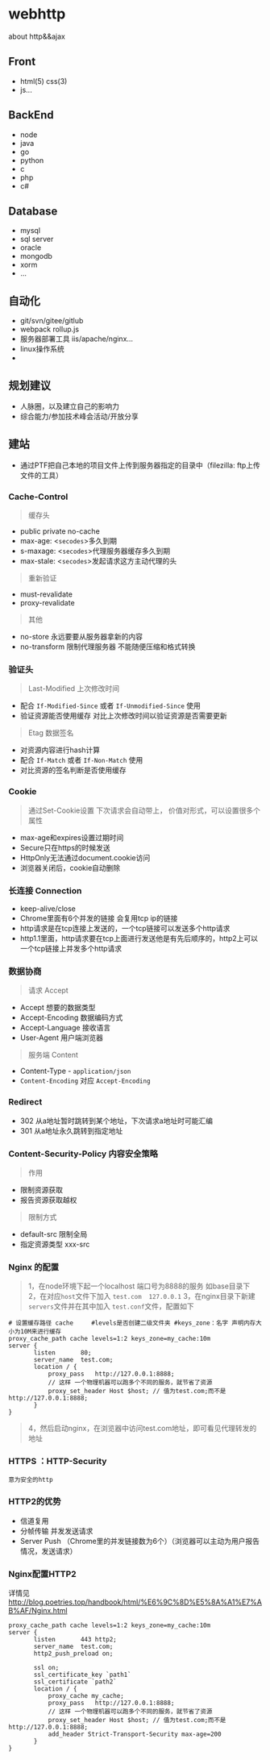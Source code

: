 # webhttp
about http&amp;&amp;ajax

## Front
- html(5) css(3)
- js...


## BackEnd
- node
- java
- go
- python
- c
- php
- c#

## Database
- mysql
- sql server
- oracle
- mongodb
- xorm
- ...

## 自动化
- git/svn/gitee/gitlub
- webpack rollup.js
- 服务器部署工具 iis/apache/nginx...
- linux操作系统
- 


## 规划建议
- 人脉圈，以及建立自己的影响力
- 综合能力/参加技术峰会活动/开放分享

## 建站
- 通过PTF把自己本地的项目文件上传到服务器指定的目录中（filezilla: ftp上传文件的工具）

### Cache-Control
> 缓存头
- public private no-cache
- max-age: <`secodes`>多久到期
- s-maxage: <`secodes`>代理服务器缓存多久到期
- max-stale: <`secodes`>发起请求这方主动代理的头
> 重新验证 
- must-revalidate
- proxy-revalidate
> 其他
- no-store 永远要要从服务器拿新的内容
- no-transform 限制代理服务器 不能随便压缩和格式转换

### 验证头
> Last-Modified 上次修改时间 
- 配合 `If-Modified-Since` 或者 `If-Unmodified-Since` 使用
- 验证资源能否使用缓存 对比上次修改时间以验证资源是否需要更新
> Etag 数据签名
- 对资源内容进行hash计算
- 配合 `If-Match` 或者 `If-Non-Match` 使用
- 对比资源的签名判断是否使用缓存

### Cookie
> 通过Set-Cookie设置 下次请求会自动带上， 价值对形式，可以设置很多个
> 属性
- max-age和expires设置过期时间
- Secure只在https的时候发送
- HttpOnly无法通过document.cookie访问
- 浏览器关闭后，cookie自动删除

### 长连接 Connection
- keep-alive/close
- Chrome里面有6个并发的链接 会复用tcp ip的链接
- http请求是在tcp连接上发送的，一个tcp链接可以发送多个http请求
- http1.1里面，http请求要在tcp上面进行发送他是有先后顺序的，http2上可以一个tcp链接上并发多个http请求

### 数据协商
> 请求 Accept
- Accept 想要的数据类型
- Accept-Encoding 数据编码方式
- Accept-Language 接收语言
- User-Agent 用户端浏览器

> 服务端 Content
- Content-Type - `application/json`
- `Content-Encoding` 对应 `Accept-Encoding`

### Redirect
- 302 从a地址暂时跳转到某个地址，下次请求a地址时可能汇编
- 301 从a地址永久跳转到指定地址
 
### Content-Security-Policy 内容安全策略
> 作用
- 限制资源获取
- 报告资源获取越权
> 限制方式
- default-src 限制全局
- 指定资源类型 xxx-src



### Nginx 的配置
> 1，在node环境下起一个localhost 端口号为8888的服务 如base目录下
> 2，在对应`host`文件下加入 `test.com  127.0.0.1`
> 3，在nginx目录下新建`servers`文件并在其中加入 `test.conf`文件，配置如下
```
# 设置缓存路径 cache     #levels是否创建二级文件夹 #keys_zone：名字 声明内存大小为10M来进行缓存
proxy_cache_path cache levels=1:2 keys_zone=my_cache:10m
server {
       listen       80;
       server_name  test.com;
       location / {
           proxy_pass   http://127.0.0.1:8888;
           // 这样 一个物理机器可以跑多个不同的服务，就节省了资源
           proxy_set_header Host $host; // 值为test.com;而不是http://127.0.0.1:8888;
       }
}

```
> 4，然后启动nginx，在浏览器中访问test.com地址，即可看见代理转发的地址



### HTTPS ：HTTP-Security
    意为安全的http

### HTTP2的优势
- 信道复用
- 分帧传输 并发发送请求
- Server Push （Chrome里的并发链接数为6个）（浏览器可以主动为用户报告情况，发送请求）

### Nginx配置HTTP2
详情见 http://blog.poetries.top/handbook/html/%E6%9C%8D%E5%8A%A1%E7%AB%AF/Nginx.html
```
proxy_cache_path cache levels=1:2 keys_zone=my_cache:10m
server {
       listen       443 http2;
       server_name  test.com;
       http2_push_preload on;

       ssl on;
       ssl_certificate_key `path1`
       ssl_certificate `path2`
       location / {
           proxy_cache my_cache;
           proxy_pass   http://127.0.0.1:8888;
           // 这样 一个物理机器可以跑多个不同的服务，就节省了资源
           proxy_set_header Host $host; // 值为test.com;而不是http://127.0.0.1:8888;
           add_header Strict-Transport-Security max-age=200
       }
}

```
